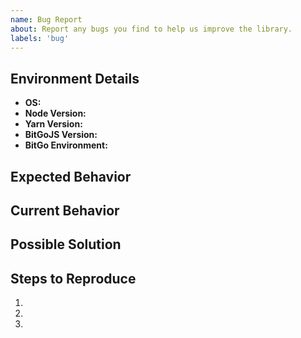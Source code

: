 ```yaml
---
name: Bug Report
about: Report any bugs you find to help us improve the library.
labels: 'bug'
---
```


<!---
Provide a general summary of the issue in the Title above.

Upon completing your report, copy the link to this issue, and submit the information to: https://bitgo.freshdesk.com/.

This will help us review, prioritize, and assign the issue to internal teams. Doing this helps us stay accountable to your submission in a timely manner. Thank you!
-->

## Environment Details

- **OS:** <!--- What is your operating system -->
- **Node Version:** <!--- What version of node are you running  -->
- **Yarn Version:** <!--- What version of yarn are you running -->
- **BitGoJS Version:** <!--- What version of this library are you running  -->
- **BitGo Environment:** <!--- Are you running against testnet or mainnet  -->

## Expected Behavior

<!--- Tell us what should happen -->

## Current Behavior

<!--- Tell us what happens instead of the expected behavior -->

## Possible Solution

<!--- Not obligatory, but suggest a fix/reason for the bug, -->

## Steps to Reproduce

<!--- Provide a link to a live example, or an unambiguous set of steps to -->
<!--- reproduce this bug. Include code to reproduce, if relevant -->

1.
2.
3.
